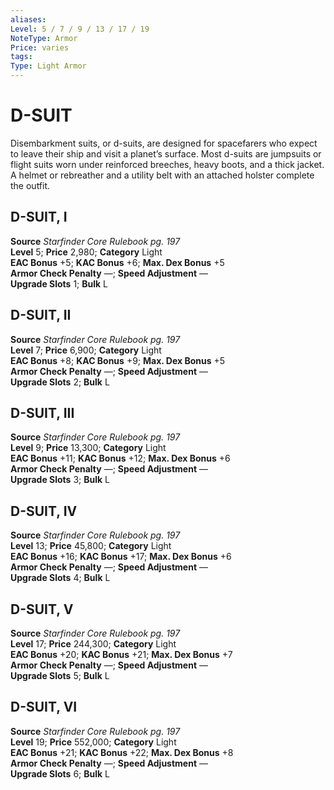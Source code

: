 ```yaml
---
aliases: 
Level: 5 / 7 / 9 / 13 / 17 / 19
NoteType: Armor
Price: varies
tags: 
Type: Light Armor
---
```

# D-SUIT

Disembarkment suits, or d-suits, are designed for spacefarers who expect to leave their ship and visit a planet’s surface. Most d-suits are jumpsuits or flight suits worn under reinforced breeches, heavy boots, and a thick jacket. A helmet or rebreather and a utility belt with an attached holster complete the outfit.  

##  D-SUIT, I

**Source** _Starfinder Core Rulebook pg. 197_  
**Level** 5; **Price** 2,980; **Category** Light  
**EAC Bonus** +5; **KAC Bonus** +6; **Max. Dex Bonus** +5  
**Armor Check Penalty** —; **Speed Adjustment** —  
**Upgrade Slots** 1; **Bulk** L

##  D-SUIT, II

**Source** _Starfinder Core Rulebook pg. 197_  
**Level** 7; **Price** 6,900; **Category** Light  
**EAC Bonus** +8; **KAC Bonus** +9; **Max. Dex Bonus** +5  
**Armor Check Penalty** —; **Speed Adjustment** —  
**Upgrade Slots** 2; **Bulk** L

##  D-SUIT, III

**Source** _Starfinder Core Rulebook pg. 197_  
**Level** 9; **Price** 13,300; **Category** Light  
**EAC Bonus** +11; **KAC Bonus** +12; **Max. Dex Bonus** +6  
**Armor Check Penalty** —; **Speed Adjustment** —  
**Upgrade Slots** 3; **Bulk** L

##  D-SUIT, IV

**Source** _Starfinder Core Rulebook pg. 197_  
**Level** 13; **Price** 45,800; **Category** Light  
**EAC Bonus** +16; **KAC Bonus** +17; **Max. Dex Bonus** +6  
**Armor Check Penalty** —; **Speed Adjustment** —  
**Upgrade Slots** 4; **Bulk** L

##  D-SUIT, V

**Source** _Starfinder Core Rulebook pg. 197_  
**Level** 17; **Price** 244,300; **Category** Light  
**EAC Bonus** +20; **KAC Bonus** +21; **Max. Dex Bonus** +7  
**Armor Check Penalty** —; **Speed Adjustment** —  
**Upgrade Slots** 5; **Bulk** L

##  D-SUIT, VI

**Source** _Starfinder Core Rulebook pg. 197_  
**Level** 19; **Price** 552,000; **Category** Light  
**EAC Bonus** +21; **KAC Bonus** +22; **Max. Dex Bonus** +8  
**Armor Check Penalty** —; **Speed Adjustment** —  
**Upgrade Slots** 6; **Bulk** L